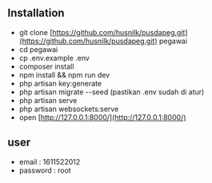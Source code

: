 ## Installation

- git clone [https://github.com/husnilk/pusdapeg.git](https://github.com/husnilk/pusdapeg.git) pegawai
- cd pegawai
- cp .env.example .env
- composer install
- npm install && npm run dev
- php artisan key:generate
- php artisan migrate --seed (pastikan .env sudah di atur)
- php artisan serve
- php artisan websockets:serve
- open [http://127.0.0.1:8000/](http://127.0.0.1:8000/)

## user
- email : 1611522012
- password : root